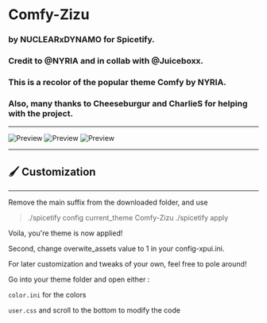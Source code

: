 # **Comfy-Zizu**
### by NUCLEARxDYNAMO for Spicetify.
### Credit to @NYRIA and in collab with @Juiceboxx.
### This is a recolor of the popular theme Comfy by NYRIA.
### Also, many thanks to Cheeseburgur and CharlieS for helping with the project.

---
![Preview](https://github.com/ShaunakPemmaraju/Comfy-Zizu/blob/main/preview-of-main)
![Preview](https://github.com/ShaunakPemmaraju/Comfy-Zizu/blob/main/preview-of-playlist)
![Preview](https://github.com/ShaunakPemmaraju/Comfy-Zizu/blob/main/preview-of-lyrics-plus)

---

## 🖌️ Customization

---

Remove the main suffix from the downloaded folder, and use

> ./spicetify config current_theme Comfy-Zizu
> ./spicetify apply

Voila, you're theme is now applied!

Second, change overwite_assets value to 1 in your config-xpui.ini.

For later customization and tweaks of your own, feel free to pole around!

Go into your theme folder and open either :

`color.ini` for the colors

`user.css` and scroll to the bottom to modify the code
